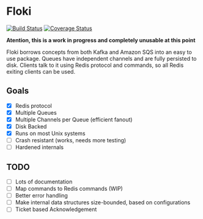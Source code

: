 # Floki

[![Build Status](https://travis-ci.org/arthurprs/floki.svg)](https://travis-ci.org/arthurprs/floki)
[![Coverage Status](https://coveralls.io/repos/arthurprs/floki/badge.svg?branch=master&service=github)](https://coveralls.io/github/arthurprs/floki?branch=master)

**Atention, this is a work in progress and completely unusable at this point**

Floki borrows concepts from both Kafka and Amazon SQS into an easy to use package. Queues have independent channels and are fully persisted to disk. Clients talk to it using Redis protocol and commands, so all Redis exiting clients can be used.

## Goals
- [x] Redis protocol
- [x] Multiple Queues
- [x] Multiple Channels per Queue (efficient fanout)
- [x] Disk Backed
- [x] Runs on most Unix systems
- [ ] Crash resistant (works, needs more testing)
- [ ] Hardened internals

## TODO
- [ ] Lots of documentation
- [ ] Map commands to Redis commands (WIP)
- [ ] Better error handling
- [ ] Make internal data structures size-bounded, based on configurations
- [ ] Ticket based Acknowledgement

